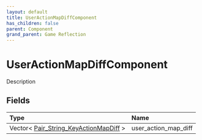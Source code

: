 ```yaml
---
layout: default
title: UserActionMapDiffComponent
has_children: false
parent: Component
grand_parent: Game Reflection
---
```

# UserActionMapDiffComponent
Description 

## Fields

| Type | Name |
|:-------------|:--------------|
| Vector< [Pair_String_KeyActionMapDiff](/docs/game-reflection/classes/pair__string__key_action_map_diff) > | user_action_map_diff |

